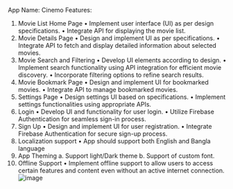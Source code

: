App Name: Cinemo
Features:
1.	Movie List Home Page
•	Implement user interface (UI) as per design specifications.
•	Integrate API for displaying the movie list.
2.	Movie Details Page
•	Design and implement UI as per specifications.
•	Integrate API to fetch and display detailed information about selected movies.
3.	Movie Search and Filtering
•	Develop UI elements according to design.
•	Implement search functionality using API integration for efficient movie discovery.
•	Incorporate filtering options to refine search results.
4.	Movie Bookmark Page
•	Design and implement UI for bookmarked movies.
•	Integrate API to manage bookmarked movies.
5.	Settings Page
•	Design settings UI based on specifications.
•	Implement settings functionalities using appropriate APIs.
6.	Login
•	Develop UI and functionality for user login.
•	Utilize Firebase Authentication for seamless sign-in process.
7.	Sign Up
•	Design and implement UI for user registration.
•	Integrate Firebase Authentication for secure sign-up process.
8.	Localization support
•	App should support both English and Bangla language
9.	App Theming
a.	Support light/Dark theme
b.	Support of custom font.
10.	Offline Support
•	Implement offline support to allow users to access certain features and content even without an active internet connection.
![image](https://github.com/siam-sharif-ami/Cinemo/assets/168058996/8e9fa3b0-10c1-47b1-8555-d8d54610117a)

